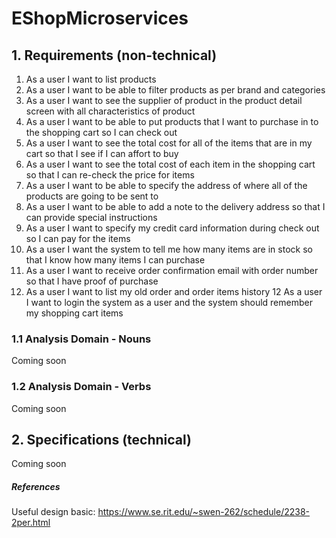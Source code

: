 # EShopMicroservices

## 1. Requirements (non-technical) 
1. As a user I want to list products
2. As a user I want to be able to filter products as per brand and categories
3. As a user I want to see the supplier of product in the product detail screen with all characteristics of product
4. As a user I want to be able to put products that I want to purchase in to the shopping cart so I can check out
5. As a user I want to see the total cost for all of the items that are in my cart so that I see if I can affort to buy
6. As a user I want to see the total cost of each item in the shopping cart so that I can re-check the price for items
6. As a user I want to be able to specify the address of where all of the products are going to be sent to
7. As a user I want to be able to add a note to the delivery address so that I can provide special instructions
8. As a user I want to specify my credit card information during check out so I can pay for the items
9. As a user I want the system to tell me how many items are in stock so that I know how many items I can purchase
10. As a user I want to receive order confirmation email with order number so that I have proof of purchase 
11. As a user I want to list my old order and order items history
12 As a user I want to login the system as a user and the system should remember my shopping cart items

### 1.1 Analysis Domain - Nouns
Coming soon

### 1.2 Analysis Domain - Verbs
Coming soon

## 2. Specifications (technical)
Coming soon



##### References
Useful design basic: https://www.se.rit.edu/~swen-262/schedule/2238-2per.html
